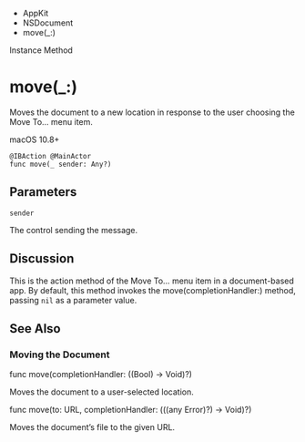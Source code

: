 

- AppKit
- NSDocument
-  move(\_:) 

Instance Method

# move(\_:)

Moves the document to a new location in response to the user choosing the Move To… menu item.

macOS 10.8+

``` source
@IBAction @MainActor
func move(_ sender: Any?)
```

## Parameters 

`sender`  

The control sending the message.

## Discussion

This is the action method of the Move To… menu item in a document-based app. By default, this method invokes the move(completionHandler:) method, passing `nil` as a parameter value.

## See Also

### Moving the Document

func move(completionHandler: ((Bool) -> Void)?)

Moves the document to a user-selected location.

func move(to: URL, completionHandler: (((any Error)?) -> Void)?)

Moves the document’s file to the given URL.


